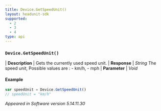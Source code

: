 ```yaml
---
title: Device.GetSpeedUnit()
layout: headunit-sdk
supported:
  - 2
  - 3
  - 4
type: api
---
```


### `Device.GetSpeedUnit()`

| **Description** | Gets the currently used speed unit.
| **Response** | *String*  The speed unit, Possible values are : - km/h, - mph
| **Parameter**   | *Void*

#### Example

```javascript
var speedUnit = Device.GetSpeedUnit()
// speedUnit = "km/h"
```

*Appeared in Software version 5.14.11.30*